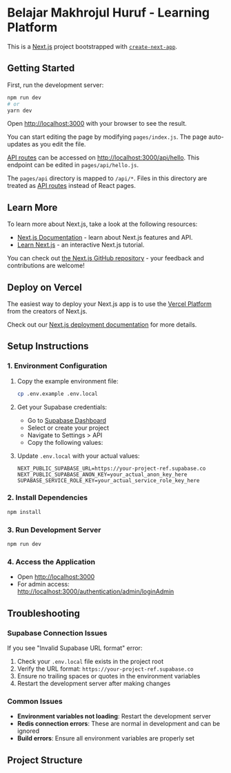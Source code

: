 # Belajar Makhrojul Huruf - Learning Platform

This is a [Next.js](https://nextjs.org/) project bootstrapped with [`create-next-app`](https://github.com/vercel/next.js/tree/canary/packages/create-next-app).

## Getting Started

First, run the development server:

```bash
npm run dev
# or
yarn dev
```

Open [http://localhost:3000](http://localhost:3000) with your browser to see the result.

You can start editing the page by modifying `pages/index.js`. The page auto-updates as you edit the file.

[API routes](https://nextjs.org/docs/api-routes/introduction) can be accessed on [http://localhost:3000/api/hello](http://localhost:3000/api/hello). This endpoint can be edited in `pages/api/hello.js`.

The `pages/api` directory is mapped to `/api/*`. Files in this directory are treated as [API routes](https://nextjs.org/docs/api-routes/introduction) instead of React pages.

## Learn More

To learn more about Next.js, take a look at the following resources:

- [Next.js Documentation](https://nextjs.org/docs) - learn about Next.js features and API.
- [Learn Next.js](https://nextjs.org/learn) - an interactive Next.js tutorial.

You can check out [the Next.js GitHub repository](https://github.com/vercel/next.js/) - your feedback and contributions are welcome!

## Deploy on Vercel

The easiest way to deploy your Next.js app is to use the [Vercel Platform](https://vercel.com/new?utm_medium=default-template&filter=next.js&utm_source=create-next-app&utm_campaign=create-next-app-readme) from the creators of Next.js.

Check out our [Next.js deployment documentation](https://nextjs.org/docs/deployment) for more details.

## Setup Instructions

### 1. Environment Configuration

1. Copy the example environment file:
   ```bash
   cp .env.example .env.local
   ```

2. Get your Supabase credentials:
   - Go to [Supabase Dashboard](https://supabase.com/dashboard)
   - Select or create your project
   - Navigate to Settings > API
   - Copy the following values:

3. Update `.env.local` with your actual values:
   ```env
   NEXT_PUBLIC_SUPABASE_URL=https://your-project-ref.supabase.co
   NEXT_PUBLIC_SUPABASE_ANON_KEY=your_actual_anon_key_here
   SUPABASE_SERVICE_ROLE_KEY=your_actual_service_role_key_here
   ```

### 2. Install Dependencies

```bash
npm install
```

### 3. Run Development Server

```bash
npm run dev
```

### 4. Access the Application

- Open [http://localhost:3000](http://localhost:3000)
- For admin access: [http://localhost:3000/authentication/admin/loginAdmin](http://localhost:3000/authentication/admin/loginAdmin)

## Troubleshooting

### Supabase Connection Issues

If you see "Invalid Supabase URL format" error:

1. Check your `.env.local` file exists in the project root
2. Verify the URL format: `https://your-project-ref.supabase.co`
3. Ensure no trailing spaces or quotes in the environment variables
4. Restart the development server after making changes

### Common Issues

- **Environment variables not loading**: Restart the development server
- **Redis connection errors**: These are normal in development and can be ignored
- **Build errors**: Ensure all environment variables are properly set

## Project Structure
